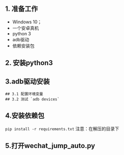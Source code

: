 ## 1. 准备工作
- Windows 10；
- 一个安卓真机
- python 3
- adb驱动
- 依赖安装包

## 2. 安装python3
## 3.adb驱动安装
    ## 3.1 配置环境变量
    ## 3.2 测试 `adb devices`
## 4.安装依赖包
`pip install -r requirements.txt`
注意：在解压的目录下
## 5.打开wechat_jump_auto.py
